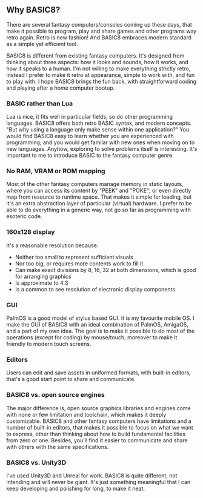 ## Why BASIC8?

There are several fantasy computers/consoles coming up these days, that make it possible to program, play and share games and other programs way retro again. Retro is new fashion! And BASIC8 embraces modern standard as a simple yet efficient tool.

BASIC8 is different from existing fantasy computers. It's designed from thinking about three aspects: how it looks and sounds, how it works, and how it speaks to a human. I'm not willing to make everything strictly retro, instead I prefer to make it retro at appearance, simple to work with, and fun to play with. I hope BASIC8 brings the fun back, with straightforward coding and playing after a home computer bootup.

### BASIC rather than Lua

Lua is nice, it fits well in particular fields, so do other programming languages. BASIC8 offers both retro BASIC syntax, and modern concepts. "But why using a language only make sense within one application?" You would find BASIC8 easy to learn whether you are experienced with programming; and you would get familar with new ones when moving on to new languages. Anyhow, exploring to solve problems itself is interesting. It's important to me to introduce BASIC to the fantasy computer genre.

### No RAM, VRAM or ROM mapping

Most of the other fantasy computers manage memory in static layouts, where you can access its content by "PEEK" and "POKE"; or even directly map from resource to runtime space. That makes it simple for loading, but it's an extra abstraction layer of particular (virtual) hardware. I prefer to be able to do everything in a generic way, not go so far as programming with esoteric code.

### 160x128 display

It's a reasonable resolution because:

* Neither too small to represent sufficient visuals
* Nor too big, or requires more contents work to fill it
* Can make exact divisions by 8, 16, 32 at both dimensions, which is good for arranging graphics
* Is approximate to 4:3
* Is a common to see resolution of electronic display components

### GUI

PalmOS is a good model of stylus based GUI. It is my favourite mobile OS. I make the GUI of BASIC8 with an ideal combination of PalmOS, AmigaOS, and a part of my own idea. The goal is to make it possible to do most of the operations (except for coding) by mouse/touch; moreover to make it friendly to modern touch screens.

### Editors

Users can edit and save assets in uniformed formats, with built-in editors, that's a good start point to share and communicate.

### BASIC8 vs. open source engines

The major difference is, open source graphics libraries and engines come with none or few limitation and toolchain, which makes it deeply customizable. BASIC8 and other fantasy computers have limitations and a number of built-in editors, that makes it possible to focus on what we want to express, other than thinking about how to build fundamental facilities from zero or one. Besides, you'll find it easier to communicate and share with others with the same specifications.

### BASIC8 vs. Unity3D

I've used Unity3D and Unreal for work. BASIC8 is quite different, not intending and will never be giant. It's just something meaningful that I can keep developing and polishing for long, to make it neat.
